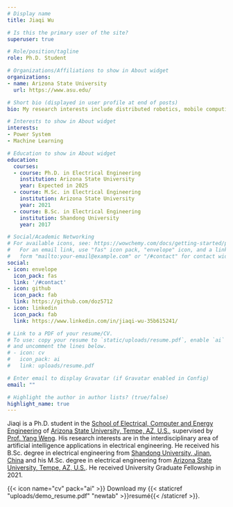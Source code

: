 ```yaml
---
# Display name
title: Jiaqi Wu

# Is this the primary user of the site?
superuser: true

# Role/position/tagline
role: Ph.D. Student

# Organizations/Affiliations to show in About widget
organizations:
- name: Arizona State University
  url: https://www.asu.edu/

# Short bio (displayed in user profile at end of posts)
bio: My research interests include distributed robotics, mobile computing and programmable matter.

# Interests to show in About widget
interests: 
- Power System
- Machine Learning

# Education to show in About widget
education:
  courses:
  - course: Ph.D. in Electrical Engineering
    institution: Arizona State University
    year: Expected in 2025
  - course: M.Sc. in Electrical Engineering
    institution: Arizona State University
    year: 2021
  - course: B.Sc. in Electrical Engineering
    institution: Shandong University
    year: 2017

# Social/Academic Networking
# For available icons, see: https://wowchemy.com/docs/getting-started/page-builder/#icons
#   For an email link, use "fas" icon pack, "envelope" icon, and a link in the
#   form "mailto:your-email@example.com" or "/#contact" for contact widget.
social:
- icon: envelope
  icon_pack: fas
  link: '/#contact'
- icon: github
  icon_pack: fab
  link: https://github.com/doz5712
- icon: linkedin
  icon_pack: fab
  link: https://www.linkedin.com/in/jiaqi-wu-35b615241/

# Link to a PDF of your resume/CV.
# To use: copy your resume to `static/uploads/resume.pdf`, enable `ai` icons in `params.toml`, 
# and uncomment the lines below.
# - icon: cv
#   icon_pack: ai
#   link: uploads/resume.pdf

# Enter email to display Gravatar (if Gravatar enabled in Config)
email: ""

# Highlight the author in author lists? (true/false)
highlight_name: true
---
```


Jiaqi is a Ph.D. student in the [School of Electrical, Computer and Energy Engineering](https://ecee.engineering.asu.edu/) of [Arizona State University, Tempe, AZ, U.S.](https://www.asu.edu), supervised by [Prof. Yang Weng](https://www.public.asu.edu/~yweng2/).  His research interests are in the interdisciplinary area of artificial intelligence applications in electrical engineering. He received his B.Sc. degree in electrical engineering from [Shandong University, Jinan, China](https://en.sdu.edu.cn/) and his M.Sc. degree in electrical engineering from [Arizona State University, Tempe, AZ, U.S.](https://www.asu.edu). He received University Graduate Fellowship in 2021. 

{{< icon name="cv" pack="ai" >}} Download my {{< staticref "uploads/demo_resume.pdf" "newtab" >}}resumé{{< /staticref >}}.
